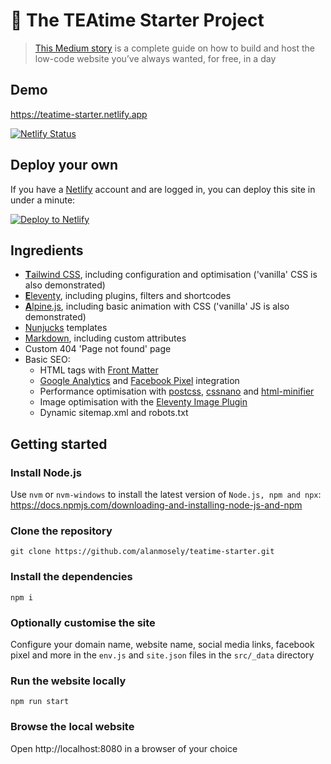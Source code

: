 # 🍵 The TEAtime Starter Project

> [This Medium story](https://medium.com/geekculture/build-and-host-the-low-code-website-you-always-wanted-734f43c25874) is a complete guide on how to build and host the low-code website you’ve always wanted, for free, in a day

## Demo

https://teatime-starter.netlify.app

[![Netlify Status](https://api.netlify.com/api/v1/badges/816074af-e902-4e3b-80d6-c52cfe65e8e4/deploy-status)](https://app.netlify.com/sites/teatime-starter/deploys)

## Deploy your own

If you have a [Netlify](https://netlify.com) account and are logged in, you can deploy this site in under a minute:

<a href="https://app.netlify.com/start/deploy?repository=https://github.com/shawngraham/4805-AI"><img src="https://www.netlify.com/img/deploy/button.svg" alt="Deploy to Netlify"></a>

## Ingredients

- [**T**ailwind CSS](https://tailwindcss.com), including configuration and optimisation ('vanilla' CSS is also demonstrated)
- [**E**leventy](https://www.11ty.dev), including plugins, filters and shortcodes
- [**A**lpine.js](https://alpinejs.dev), including basic animation with CSS ('vanilla' JS is also demonstrated)
- [Nunjucks](https://mozilla.github.io/nunjucks) templates
- [Markdown](https://www.markdownguide.org), including custom attributes
- Custom 404 'Page not found' page
- Basic SEO:
  - HTML tags with [Front Matter](https://www.11ty.dev/docs/data-frontmatter)
  - [Google Analytics](https://analytics.google.com) and [Facebook Pixel](https://www.facebook.com/business/learn/facebook-ads-pixel) integration
  - Performance optimisation with [postcss](https://postcss.org), [cssnano](https://cssnano.co) and [html-minifier](https://www.npmjs.com/package/html-minifier)
  - Image optimisation with the [Eleventy Image Plugin](https://www.11ty.dev/docs/plugins/image)
  - Dynamic sitemap.xml and robots.txt

## Getting started

### Install Node.js

Use `nvm` or `nvm-windows` to install the latest version of `Node.js, npm and npx`: https://docs.npmjs.com/downloading-and-installing-node-js-and-npm

### Clone the repository

```
git clone https://github.com/alanmosely/teatime-starter.git
```

### Install the dependencies

```
npm i
```

### Optionally customise the site

Configure your domain name, website name, social media links, facebook pixel and more in the `env.js` and `site.json` files in the `src/_data` directory

### Run the website locally

```
npm run start
```

### Browse the local website

Open http://localhost:8080 in a browser of your choice
